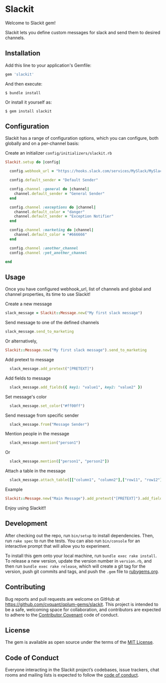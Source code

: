 # Slackit

Welcome to Slackit gem!

Slackit lets you define custom messages for slack and send them to desired channels.

## Installation

Add this line to your application's Gemfile:

```ruby
gem 'slackit'
```

And then execute:

    $ bundle install

Or install it yourself as:

    $ gem install slackit

## Configuration

Slackit has a range of configuration options, which you can configure, both globally and on a per-channel basis:

Create an initializer 
```config/initializers/slackit.rb```

```ruby
Slackit.setup do |config|

  config.webhook_url = "https://hooks.slack.com/services/MySlack/MySlackWebhookUrl"

  config.default_sender = "Default Sender"

  config.channel :general do |channel|
    channel.default_sender = "General Sender"
  end

  config.channel :exceptions do |channel|
    channel.default_color = "danger"
    channel.default_sender = "Exception Notifier"
  end

  config.channel :marketing do |channel|
    channel.default_color = "#666666"
  end

  config.channel :another_channel
  config.channel :yet_another_channel

end
```

## Usage

Once you have configured webhook_url, list of channels and global and channel properties, its time to use Slackit!

Create a new message
```ruby
slack_message = Slackit::Message.new("My first slack message")
```

Send message to one of the defined channels
```ruby
slack_message.send_to_marketing
```
Or alternatively,
```ruby
Slackit::Message.new("My first slack message").send_to_marketing
```

Add pretext to message
```ruby
  slack_message.add_pretext("[PRETEXT]")
```

Add fields to message
```ruby
  slack_message.add_fields({ key1: "value1", key2: "value2" })
```

Set message's color
```ruby
  slack_message.set_color("#ff00ff")
```

Send message from specific sender
```ruby
  slack_message.from("Message Sender")
```

Mention people in the message
```ruby
  slack_message.mention("person1")
```
Or
```ruby
  slack_message.mention(["person1", "person2"])
```

Attach a table in the message
```ruby
  slack_message.attach_table([["column1", "column2"],["row11", "row12"],["row21", "row22"]])
```


Example
```ruby
Slackit::Message.new("Main Message").add_pretext("[PRETEXT]").add_fields({ field1: "value1", field2: "value2" }).set_color("#ffff00").from("Message Sender").mention(["person1", "person2"]).attach_table([["column1", "column2"],["row11", "row12"],["row21", "row22"]]).send_to_another_channel

```

Enjoy using Slackit!!


## Development

After checking out the repo, run `bin/setup` to install dependencies. Then, run `rake spec` to run the tests. You can also run `bin/console` for an interactive prompt that will allow you to experiment.

To install this gem onto your local machine, run `bundle exec rake install`. To release a new version, update the version number in `version.rb`, and then run `bundle exec rake release`, which will create a git tag for the version, push git commits and tags, and push the `.gem` file to [rubygems.org](https://rubygems.org).

## Contributing

Bug reports and pull requests are welcome on GitHub at https://github.com/cvquant/qplum-gems/slackit. This project is intended to be a safe, welcoming space for collaboration, and contributors are expected to adhere to the [Contributor Covenant](http://contributor-covenant.org) code of conduct.

## License

The gem is available as open source under the terms of the [MIT License](https://opensource.org/licenses/MIT).

## Code of Conduct

Everyone interacting in the Slackit project’s codebases, issue trackers, chat rooms and mailing lists is expected to follow the [code of conduct](https://github.com/cvquant/qplum-gems/slackit/blob/master/CODE_OF_CONDUCT.md).
